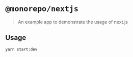 # `@monorepo/nextjs`

> An example app to demonstrate the usage of next.js

## Usage

```
yarn start:dev
```
